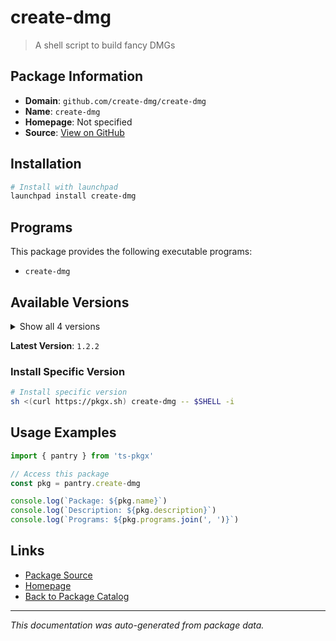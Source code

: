 # create-dmg

> A shell script to build fancy DMGs

## Package Information

- **Domain**: `github.com/create-dmg/create-dmg`
- **Name**: `create-dmg`
- **Homepage**: Not specified
- **Source**: [View on GitHub](https://github.com/pkgxdev/pantry/tree/main/projects/github.com/create-dmg/create-dmg/package.yml)

## Installation

```bash
# Install with launchpad
launchpad install create-dmg
```

## Programs

This package provides the following executable programs:

- `create-dmg`

## Available Versions

<details>
<summary>Show all 4 versions</summary>

- `1.2.2`, `1.2.1`, `1.2.0`, `1.1.0`

</details>

**Latest Version**: `1.2.2`

### Install Specific Version

```bash
# Install specific version
sh <(curl https://pkgx.sh) create-dmg -- $SHELL -i
```

## Usage Examples

```typescript
import { pantry } from 'ts-pkgx'

// Access this package
const pkg = pantry.create-dmg

console.log(`Package: ${pkg.name}`)
console.log(`Description: ${pkg.description}`)
console.log(`Programs: ${pkg.programs.join(', ')}`)
```

## Links

- [Package Source](https://github.com/pkgxdev/pantry/tree/main/projects/github.com/create-dmg/create-dmg/package.yml)
- [Homepage](#)
- [Back to Package Catalog](../../package-catalog.md)

---

*This documentation was auto-generated from package data.*
